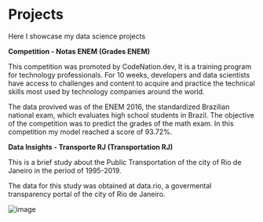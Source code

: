 # Projects
Here I showcase my data science projects

**Competition - Notas ENEM (Grades ENEM)**

This competition was promoted by CodeNation.dev, It is a training program for technology professionals. For 10 weeks, developers and data scientists have access to challenges and content to acquire and practice the technical skills most used by technology companies around the world.

The data provived was of the ENEM 2016, the standardized Brazilian national exam, which evaluates high school students in Brazil. The objective of the competition was to predict the grades of the math exam. In this competition my model reached a score of 93.72%.

**Data Insights - Transporte RJ (Transportation RJ)**

This is a brief study about the Public Transportation of the city of Rio de Janeiro in the period of 1995-2019.

The data for this study was obtained at data.rio, a govermental transparency portal of the city of Rio de Janeiro.

![image](https://github.com/ntlbellomo/images/blob/master/transporteRJ/image_transporte.png)